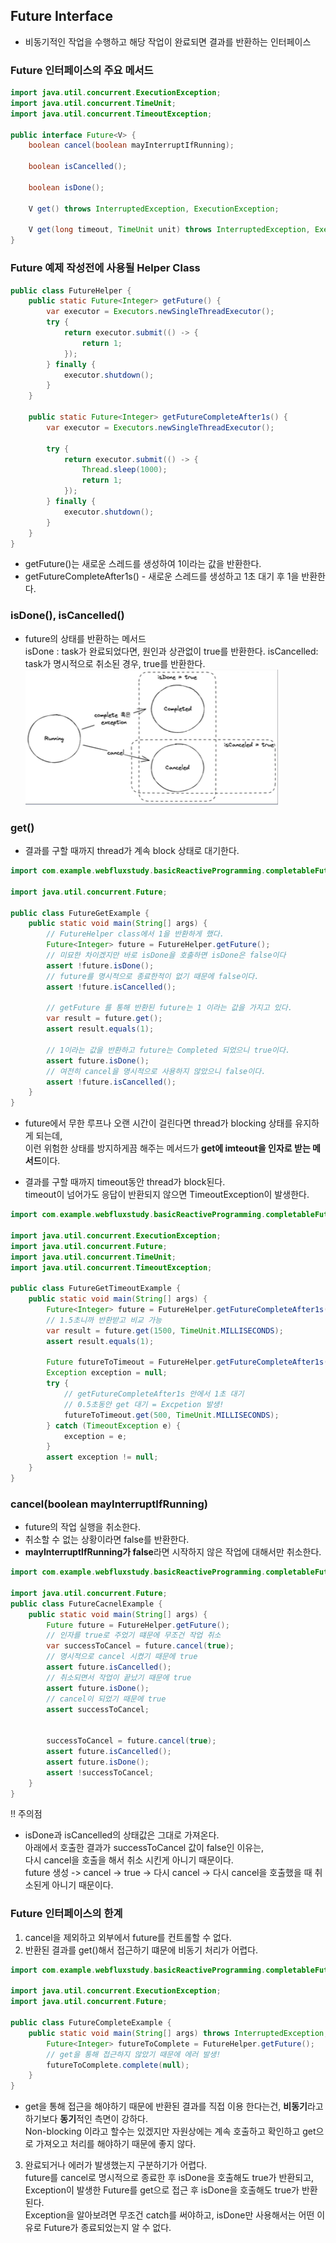 ## Future Interface
- 비동기적인 작업을 수행하고 해당 작업이 완료되면 결과를 반환하는 인터페이스

### Future 인터페이스의 주요 메서드

````java
import java.util.concurrent.ExecutionException;
import java.util.concurrent.TimeUnit;
import java.util.concurrent.TimeoutException;

public interface Future<V> {
    boolean cancel(boolean mayInterruptIfRunning);

    boolean isCancelled();

    boolean isDone();

    V get() throws InterruptedException, ExecutionException;

    V get(long timeout, TimeUnit unit) throws InterruptedException, ExecutionException, TimeoutException;
}
````

### Future 예제 작성전에 사용될 Helper Class
```java
public class FutureHelper {
    public static Future<Integer> getFuture() {
        var executor = Executors.newSingleThreadExecutor();
        try {
            return executor.submit(() -> {
                return 1;
            });
        } finally {
            executor.shutdown();
        }
    }

    public static Future<Integer> getFutureCompleteAfter1s() {
        var executor = Executors.newSingleThreadExecutor();

        try {
            return executor.submit(() -> {
                Thread.sleep(1000);
                return 1;
            });
        } finally {
            executor.shutdown();
        }
    }
}
```
- getFuture()는 새로운 스레드를 생성하여 1이라는 값을 반환한다.
- getFutureCompleteAfter1s() - 새로운 스레드를 생성하고 1초 대기 후 1을 반환한다.

### isDone(), isCancelled()
- future의 상태를 반환하는 메서드  
isDone : task가 완료되었다면, 원인과 상관없이 true를 반환한다.
isCancelled: task가 명시적으로 취소된 경우, true를 반환한다.  
![Future_isDone_isCancelled](img/Future_isDone_isCancelled.png)  

### get()
- 결과를 구할 때까지 thread가 계속 block 상태로 대기한다.
```java
import com.example.webfluxstudy.basicReactiveProgramming.completableFuture.future.FutureHelper;

import java.util.concurrent.Future;

public class FutureGetExample {
    public static void main(String[] args) {
        // FutureHelper class에서 1을 반환하게 했다.
        Future<Integer> future = FutureHelper.getFuture();
        // 미묘한 차이겠지만 바로 isDone을 호출하면 isDone은 false이다
        assert !future.isDone();
        // future를 명시적으로 종료한적이 없기 때문에 false이다.
        assert !future.isCancelled();
        
        // getFuture 를 통해 반환된 future는 1 이라는 값을 가지고 있다.
        var result = future.get();
        assert result.equals(1);
        
        // 1이라는 값을 반환하고 future는 Completed 되었으니 true이다.
        assert future.isDone();
        // 여전히 cancel을 명시적으로 사용하지 않았으니 false이다.
        assert !future.isCancelled();
    }
}
```
- future에서 무한 루프나 오랜 시간이 걸린다면 thread가 blocking 상태를 유지하게 되는데,  
이런 위험한 상태를 방지하게끔 해주는 메서드가 **get에 imteout을 인자로 받는 메서드**이다.  

- 결과를 구할 때까지 timeout동안 thread가 block된다.  
timeout이 넘어가도 응답이 반환되지 않으면 TimeoutException이 발생한다.
```java
import com.example.webfluxstudy.basicReactiveProgramming.completableFuture.future.FutureHelper;

import java.util.concurrent.ExecutionException;
import java.util.concurrent.Future;
import java.util.concurrent.TimeUnit;
import java.util.concurrent.TimeoutException;

public class FutureGetTimeoutExample {
    public static void main(String[] args) {
        Future<Integer> future = FutureHelper.getFutureCompleteAfter1s();
        // 1.5초니까 반환받고 비교 가능
        var result = future.get(1500, TimeUnit.MILLISECONDS);
        assert result.equals(1);

        Future futureToTimeout = FutureHelper.getFutureCompleteAfter1s();
        Exception exception = null;
        try {
            // getFutureCompleteAfter1s 안에서 1초 대기
            // 0.5초동안 get 대기 = Excpetion 발생!
            futureToTimeout.get(500, TimeUnit.MILLISECONDS);
        } catch (TimeoutException e) {
            exception = e;
        }
        assert exception != null;
    }
}
```
### cancel(boolean mayInterruptIfRunning)
- future의 작업 실행을 취소한다.
- 취소할 수 없는 상황이라면 false를 반환한다.
- **mayInterruptIfRunning가 false**라면 시작하지 않은 작업에 대해서만 취소한다.

```java
import com.example.webfluxstudy.basicReactiveProgramming.completableFuture.future.FutureHelper;

import java.util.concurrent.Future;
public class FutureCacnelExample {
    public static void main(String[] args) {
        Future future = FutureHelper.getFuture();
        // 인자를 true로 주었기 떄문에 무조건 작업 취소
        var successToCancel = future.cancel(true);
        // 명시적으로 cancel 시켰기 때문에 true
        assert future.isCancelled();
        // 취소되면서 작업이 끝났기 때문에 true
        assert future.isDone();
        // cancel이 되었기 때문에 true
        assert successToCancel;
        
        
        successToCancel = future.cancel(true);
        assert future.isCancelled();
        assert future.isDone();
        assert !successToCancel;
    }
}
```
!! 주의점
- isDone과 isCancelled의 상태값은 그대로 가져온다.   
아래에서 호출한 결과가 successToCancel 값이 false인 이유는,  
다시 cancel을 호출을 해서 취소 시킨게 아니기 때문이다.  
future 생성 -> cancel -> true -> 다시 cancel -> 다시 cancel을 호출했을 때 취소된게 아니기 때문이다.

### Future 인터페이스의 한계
1. cancel을 제외하고 외부에서 future를 컨트롤할 수 없다.
2. 반환된 결과를 get()해서 접근하기 떄문에 비동기 처리가 어렵다.

```java
import com.example.webfluxstudy.basicReactiveProgramming.completableFuture.future.FutureHelper;

import java.util.concurrent.ExecutionException;
import java.util.concurrent.Future;

public class FutureCompleteExample {
    public static void main(String[] args) throws InterruptedException, ExecutionException {
        Future<Integer> futureToComplete = FutureHelper.getFuture();
        // get을 통해 접근하지 않았기 때문에 에러 발생!
        futureToComplete.complete(null);
    }
}
```
- get을 통해 접근을 해야하기 때문에 반환된 결과를 직접 이용 한다는건, **비동기**라고 하기보다 **동기**적인 측면이 강하다.  
Non-blocking 이라고 할수는 있겠지만 자원상에는 계속 호출하고 확인하고 get으로 가져오고 처리를 해야하기 때문에 좋지 않다.  

3. 완료되거나 에러가 발생했는지 구분하기가 어렵다.  
future를 cancel로 명시적으로 종료한 후 isDone을 호출해도 true가 반환되고, Exception이 발생한 Future를 get으로 접근 후 isDone을 호출해도 true가 반환된다.  
Exception을 알아보려면 무조건 catch를 써야하고, isDone만 사용해서는 어떤 이유로 Future가 종료되었는지 알 수 없다.

